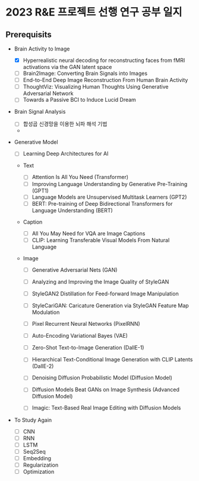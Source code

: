 # 2023 R&E 프로젝트 선행 연구 공부 일지

## Prerequisits

-   Brain Activity to Image

    -   [x] Hyperrealistic neural decoding for reconstructing faces from fMRI activations via the GAN latent space
    -   [ ] Brain2Image: Converting Brain Signals into Images
    -   [ ] End-to-End Deep Image Reconstruction From Human Brain Activity
    -   [ ] ThoughtViz: Visualizing Human Thoughts Using Generative Adversarial Network
    -   [ ] Towards a Passive BCI to Induce Lucid Dream

-   Brain Signal Analysis

    -   [ ] 합성곱 신경망을 이용한 뇌파 해석 기법
    -

-   Generative Model

    -   [ ] Learning Deep Architectures for AI

    -   Text

        -   [ ] Attention Is All You Need (Transformer)
        -   [ ] Improving Language Understanding by Generative Pre-Training (GPT1)
        -   [ ] Language Models are Unsupervised Multitask Learners (GPT2)
        -   [ ] BERT: Pre-training of Deep Bidirectional Transformers for Language Understanding (BERT)

    -   Caption

        -   [ ] All You May Need for VQA are Image Captions
        -   [ ] CLIP: Learning Transferable Visual Models From Natural Language

    -   Image

        -   [ ] Generative Adversarial Nets (GAN)

        -   [ ] Analyzing and Improving the Image Quality of StyleGAN
        -   [ ] StyleGAN2 Distillation for Feed-forward Image Manipulation
        -   [ ] StyleCariGAN: Caricature Generation via StyleGAN Feature Map Modulation

        -   [ ] Pixel Recurrent Neural Networks (PixelRNN)

        -   [ ] Auto-Encoding Variational Bayes (VAE)

        -   [ ] Zero-Shot Text-to-Image Generation (DallE-1)
        -   [ ] Hierarchical Text-Conditional Image Generation with CLIP Latents (DallE-2)

        -   [ ] Denoising Diffusion Probabilistic Model (Diffusion Model)
        -   [ ] Diffusion Models Beat GANs on Image Synthesis (Advanced Diffusion Model)
        -   [ ] Imagic: Text-Based Real Image Editing with Diffusion Models

-   To Study Again
    -   [ ] CNN
    -   [ ] RNN
    -   [ ] LSTM
    -   [ ] Seq2Seq
    -   [ ] Embedding
    -   [ ] Regularization
    -   [ ] Optimization
